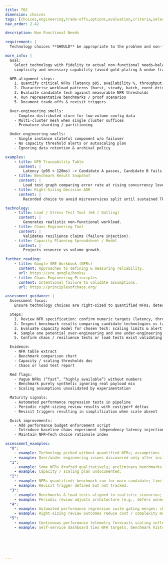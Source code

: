 ```yaml
---
title: T02
dimension: choices
tags: [choices,engineering,trade-offs,options,evaluation,criteria,selection,governance,evaluation-matrix,scorecard]
nav_order: 2.42

description: Non Functional Needs

requirement: |
  Technology choices **SHOULD** be appropriate to the problem and non-functional needs. I.e. we are as equally aware of over-engineering as we are of under-engineering.

more_info: |
  Goal:
    Select technology with fidelity to actual non-functional needs—balancing
    simplicity and necessary capability (avoid gold-plating & undue fragility).

  NFR alignment steps:
    1. Quantify critical NFRs (latency p95, availability %, throughput, RPO/RTO)
    2. Characterise workload patterns (burst, steady, batch, event-driven)
    3. Evaluate candidate tech against measurable NFR thresholds
    4. Run representative benchmarks / proof scenarios
    5. Document trade-offs & revisit triggers

  Over-engineering smells:
    - Complex distributed store for low-volume config data
    - Multi-cluster mesh when single cluster suffices
    - Premature sharding / partitioning

  Under-engineering smells:
    - Single instance stateful component w/o failover
    - No capacity threshold alerts or autoscaling plan
    - Ignoring data retention & archival policy

examples: 
    - title: NFR Traceability Table
      content: |
        Latency (p95 < 120ms) -> Candidate A passes, Candidate B fails benchmark.
    - title: Benchmark Result Snapshot
      content: |
        Load test graph comparing error rate at rising concurrency levels.
    - title: Right-Sizing Decision ADR
      content: |
        Recorded choice to avoid microservices split until sustained TPS > X.

technology:
    - title: Load / Stress Test Tool (k6 / Gatling)
      content: |
        Generates realistic non-functional workload.
    - title: Chaos Engineering Tool
      content: |
        Validates resilience claims (failure injection).
    - title: Capacity Planning Spreadsheet / Model
      content: |
        Projects resource vs volume growth.

further_reading:
    - title: Google SRE Workbook (NFRs)
      content: Approaches to defining & measuring reliability.
      url: https://sre.google/books/
    - title: Chaos Engineering Principles
      content: Intentional failure to validate assumptions.
      url: https://principlesofchaos.org/

assessment_guidance: |
  Assessment focus:
    Ensure technology choices are right-sized to quantified NFRs; detect over/under engineering risk early.

  Steps:
    1. Review NFR specification: confirm numeric targets (latency, throughput, availability, RPO/RTO) exist & trace to business impact.
    2. Inspect benchmark results comparing candidate technologies vs targets; verify realistic workload modelling.
    3. Evaluate capacity model for chosen tech: scaling limits & alert thresholds defined?
    4. Sample one potential over-engineering and one under-engineering smell from code/infra; check recorded decision & revisit trigger.
    5. Confirm chaos / resilience tests or load tests exist validating assumptions.

  Evidence:
    - NFR table extract
    - Benchmark comparison chart
    - Capacity / scaling thresholds doc
    - Chaos or load test report

  Red flags:
    - Vague NFRs (“fast”, “highly available”) without numbers
    - Benchmark purely synthetic ignoring real payload mix
    - Scaling assumptions unvalidated by experimentation

  Maturity signals:
    - Automated performance regression tests in pipeline
    - Periodic right-sizing review results with cost/perf deltas
    - Revisit triggers resulting in simplification when scale absent

  Quick improvements:
    - Add performance budget enforcement script
    - Introduce baseline chaos experiment (dependency latency injection)
    - Maintain NFR→Tech choice rationale index

assessment_examples:
  "0":
    - example: Technology picked without quantified NFRs; assumptions implicit.
    - example: Over/under engineering issues discovered only after incidents.
  "1":
    - example: Some NFRs drafted qualitatively; preliminary benchmarks superficial.
    - example: Capacity / scaling plan undocumented.
  "2":
    - example: NFRs quantified; benchmark run for main candidate; limited chaos testing.
    - example: Revisit trigger defined but not tracked.
  "3":
    - example: Benchmarks & load tests aligned to realistic scenarios; capacity thresholds & alerts configured.
    - example: Periodic review adjusts architecture (e.g., defers unnecessary sharding).
  "4":
    - example: Automated performance regression suite gating merges; chaos tests cover critical failure modes.
    - example: Right-sizing review outcomes reduce cost / complexity measurably.
  "5":
    - example: Continuous performance telemetry forecasts scaling inflection; proactive simplification or upgrade executed.
    - example: Self-service dashboard ties NFR targets, benchmark history & tech choice rationales.






---
```

